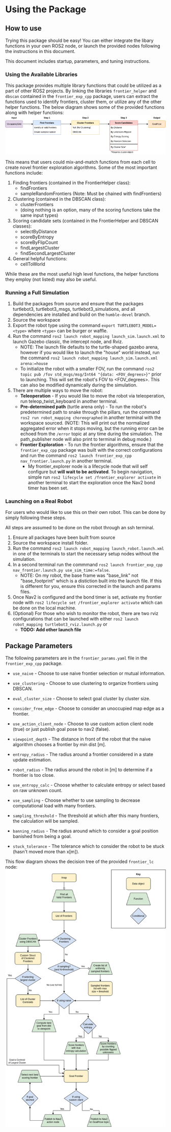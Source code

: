 # Using the Package

## How to use
Trying this package should be easy! You can either integrate the libary functions in your own ROS2 node, or launch the provided nodes following the instructions in this document.

This document includes startup, parameters, and tuning instructions.

### Using the Available Libraries
This package provides multiple library functions that could be utilized as a part of other ROS2 projects. By linking the libraries `frontier_helper` and `dbscan` contained in the `frontier_exp_cpp` package, users can extract the functions used to identify frontiers, cluster them, or utilize any of the other helper functions. The below diagram shows some of the provided functions along with helper functions:
![Diagram](frontier_exp_cpp/images/frontier_diagram1_2.drawio.png)

This means that users could mix-and-match functions from each cell to create novel frontier exploration algorithms. Some of the most important functions include:
1. Finding frontiers (contained in the FrontierHelper class):
    - findFrontiers
    - sampleRandomFrontiers (Note: Must be chained with findFrontiers)
2. Clustering (contained in the DBSCAN class):
    - clusterFrontiers
    - (doing nothing is an option, many of the scoring functions take the same input types)
3. Scoring candidate sets (contained in the FrontierHelper and DBSCAN classes):
    - selectByDistance
    - scoreByEntropy
    - scoreByFlipCount
    - findLargestCluster
    - findSecondLargestCluster
4. General helpful functions:
    - cellToWorld

While these are the most useful high level functions, the helper functions they employ (not listed) may also be useful.

### Running a Full Simulation
1. Build the packages from source and ensure that the packages turtlebot3, turtlebot3_msgs, turtlebot3_simulations, and all dependencies are installed and build on the `humble-devel` branch.
2. Source the workspace
3. Export the robot type using the command `export TURTLEBOT3_MODEL=<type>` where `<type>` can be burger or waffle.
4. Run the command `ros2 launch robot_mapping launch_sim.launch.xml` to launch Gazebo classic, the intercept node, and Rviz. 
    - NOTE: The launch file defaults to the turtle-shaped gazebo arena, however if you would like to launch the "house" world instead, run the command `ros2 launch robot_mapping launch_sim.launch.xml arena:=house`
    - To initialize the robot with a smaller FOV, run the command `ros2 topic pub /fov std_msgs/msg/Int64 "{data: <FOV_degrees>}"` prior to launching. This will set the robot's FOV to <FOV_degrees>. This can also be modified dynamically during the simulation.
5. There are multiple ways to move the robot:
    - **Teleoperation** - If you would like to move the robot via teleoperation, run teleop_twist_keyboard in another terminal.
    - **Pre-determined path** (turtle arena only) - To run the robot's predetermined path to snake through the pillars, run the command `ros2 run robot_mapping choreographed` in another terminal with the workspace sourced. (NOTE: This will print out the normalized aggregated error when it stops moving, but the running error can be echoed from the `/error` topic at any time during the simulation. The path_publisher node will also print to terminal in debug mode.)
    - **Frontier Exploration** - To run the frontier algorithms, ensure that the `frontier_exp_cpp` package was built with the correct configurations and run the command `ros2 launch frontier_exp_cpp nav_frontier.launch.py` in another terminal.
        - My frontier_explorer node is a lifecycle node that will self configure but **will wait to be activated**. To begin navigation, simple run `ros2 lifecycle set /frontier_explorer activate` in another terminal to start the exploration once the Nav2 bond timer has been set. 

### Launching on a Real Robot
For users who would like to use this on their own robot. This can be done by simply following these steps.

All steps are assumed to be done on the robot through an ssh terminal.
1. Ensure all packages have been built from source
2. Source the workspace install folder.
3. Run the command `ros2 launch robot_mapping launch_robot.launch.xml` in one of the terminals to start the necessary setup nodes without the simulation. 
4. In a second terminal run the commmand `ros2 launch frontier_exp_cpp nav_frontier.launch.py use_sim_time:=false`. 
    - NOTE: On my robot, the base frame was "base_link" not "base_footprint" which is a distiction built into the launch file. If this is different for you, ensure this corrected in the launch and params files. 
5. Once Nav2 is configured and the bond timer is set, activate my frontier node with `ros2 lifecycle set /frontier_explorer activate` which can be done on the local machine. 
6. (Optional) For those who wish to monitor the robot, there are two rviz configurations that can be launched with either `ros2 launch robot_mapping turtlebot3_rviz.launch.py` or 
    - **TODO: Add other launch file**

## Package Parameters
The following parameters are in the `frontier_params.yaml` file in the `frontier_exp_cpp` package. 

- `use_naive` - Choose to use naive frontier selection or mutual information.

- `use_clustering` - Choose to use clustering to organize frontiers using DBSCAN.

- `eval_cluster_size` - Choose to select goal cluster by cluster size.

- `consider_free_edge` - Choose to consider an unoccupied map edge as a frontier.

- `use_action_client_node` - Choose to use custom action client node (true) or just publish goal pose to nav2 (false).

- `viewpoint_depth` - The distance in front of the robot that the naive algorithm chooses a frontier by min dist [m].

- `entropy_radius` - The radius around a frontier considered in a state update estimation.

- `robot_radius` - The radius around the robot in [m] to determine if a frontier is too close.

- `use_entropy_calc` - Choose whether to calculate entropy or select based on raw unknown count.

- `use_sampling` - Choose whether to use sampling to decrease computational load with many frontiers.

- `sampling_threshold` - The threshold at which after this many frontiers, the calculation will be sampled.

- `banning_radius` - The radius around which to consider a goal position banished from being a goal.

- `stuck_tolerance` - The tolerance which to consider the robot to be stuck (hasn't moved more than x[m]).

This flow diagram shows the decision tree of the provided `frontier_lc` node:
![Decision_tree](frontier_exp_cpp/images/Map_processing2.drawio.png)
